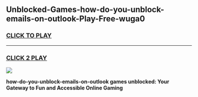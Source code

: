 
## Unblocked-Games-how-do-you-unblock-emails-on-outlook-Play-Free-wuga0
<h3>
<a href="https://premium76.site?title=how-do-you-unblock-emails-on-outlook&ref=23A">CLICK TO PLAY</a></h3>
<hr>

<h3>
<a href="https://premium76.site?title=how-do-you-unblock-emails-on-outlook&ref=23A">CLICK 2 PLAY</a>
  
</h3>

<a href="https://premium76.site?title=how-do-you-unblock-emails-on-outlook&ref=23A"><img src="https://clearcache.store/games.png"></a>


**how-do-you-unblock-emails-on-outlook games unblocked: Your Gateway to Fun and Accessible Online Gaming**
